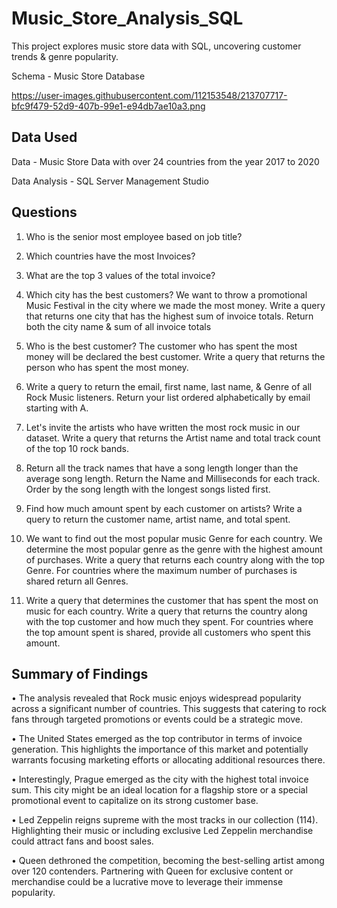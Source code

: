 # Music_Store_Analysis_SQL
This project explores music store data with SQL, uncovering customer trends & genre popularity.

Schema - Music Store Database

https://user-images.githubusercontent.com/112153548/213707717-bfc9f479-52d9-407b-99e1-e94db7ae10a3.png

## Data Used

Data - Music Store Data with over 24 countries from the year 2017 to 2020

Data Analysis - SQL Server Management Studio

## Questions

1. Who is the senior most employee based on job title? 

2. Which countries have the most Invoices? 

3. What are the top 3 values of the total invoice? 

4. Which city has the best customers? We want to throw a promotional Music Festival in the city where we made the most money. 
Write a query that returns one city that has the highest sum of invoice totals. 
Return both the city name & sum of all invoice totals 

5. Who is the best customer? The customer who has spent the most money will be declared the best customer. 
Write a query that returns the person who has spent the most money.

6. Write a query to return the email, first name, last name, & Genre of all Rock Music listeners. 
Return your list ordered alphabetically by email starting with A.

7. Let's invite the artists who have written the most rock music in our dataset. 
Write a query that returns the Artist name and total track count of the top 10 rock bands. 

8. Return all the track names that have a song length longer than the average song length. 
Return the Name and Milliseconds for each track. Order by the song length with the longest songs listed first.

9. Find how much amount spent by each customer on artists? Write a query to return the customer name, artist name, and total spent.

10. We want to find out the most popular music Genre for each country. We determine the most popular genre as the genre 
with the highest amount of purchases. Write a query that returns each country along with the top Genre. For countries where 
the maximum number of purchases is shared return all Genres. 

11. Write a query that determines the customer that has spent the most on music for each country. 
Write a query that returns the country along with the top customer and how much they spent. 
For countries where the top amount spent is shared, provide all customers who spent this amount.

## Summary of Findings

• The analysis revealed that Rock music enjoys widespread popularity across a significant number of countries. This suggests that catering to rock fans through targeted promotions or events could be a strategic move.

• The United States emerged as the top contributor in terms of invoice generation. This highlights the importance of this market and potentially warrants focusing marketing efforts or allocating additional resources there.

• Interestingly, Prague emerged as the city with the highest total invoice sum. This city might be an ideal location for a flagship store or a special promotional event to capitalize on its strong customer base.

• Led Zeppelin reigns supreme with the most tracks in our collection (114). Highlighting their music or including exclusive Led Zeppelin merchandise could attract fans and boost sales.

• Queen dethroned the competition, becoming the best-selling artist among over 120 contenders. Partnering with Queen for exclusive content or merchandise could be a lucrative move to leverage their immense popularity.












